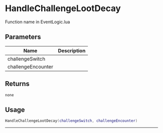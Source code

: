 # HandleChallengeLootDecay

Function name in EventLogic.lua

## Parameters

| Name               | Description |
| ------------------ | ----------- |
| challengeSwitch    |             |
| challengeEncounter |             |

## Returns

`none`

## Usage

```lua
HandleChallengeLootDecay(challengeSwitch, challengeEncounter)
```

---
